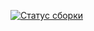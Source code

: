 [![Статус сборки](https://ci.appveyor.com/api/projects/status/qb89a31l6ugit75y?svg=true)](https://ci.appveyor.com/project/Sergei-Lychagin/testingapici)
